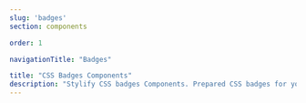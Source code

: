 ```yaml
---
slug: 'badges'
section: components

order: 1

navigationTitle: "Badges"

title: "CSS Badges Components"
description: "Stylify CSS badges Components. Prepared CSS badges for your next web project. Copy&Paste, without CSS framework."
---
```


<interactive-preview class="margin-bottom:48px"
min-height="180"
title="Badges"
html-snippet="components/badges"></interactive-preview>

<interactive-preview
min-height="180"
title="Badges - using components"
html-snippet="components/badges-components"></interactive-preview>
